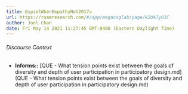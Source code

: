 ```yaml
---
title: @spielWhenEmpathyNot2017a
url: https://roamresearch.com/#/app/megacoglab/page/k2UA7yO1C
author: Joel Chan
date: Fri May 14 2021 11:27:45 GMT-0400 (Eastern Daylight Time)
---
```




###### Discourse Context

- **Informs::** [QUE - What tension points exist between the goals of diversity and depth of user participation in participatory design.md](QUE - What tension points exist between the goals of diversity and depth of user participation in participatory design.md)

